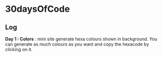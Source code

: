 # 30daysOfCode

## Log

**Day 1 : Colors** : mini site generate hexa colours shown in background. You can generate as much colours as you want and copy the hexacode by clicking on it.
